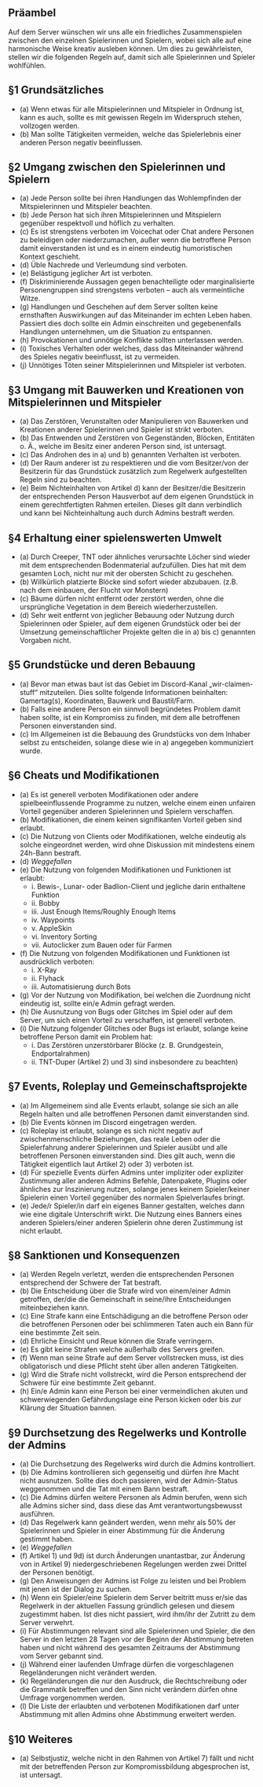 ## Präambel

Auf dem Server wünschen wir uns alle ein friedliches Zusammenspielen zwischen den einzelnen Spielerinnen und Spielern, wobei sich alle auf eine harmonische Weise kreativ ausleben können. Um dies zu gewährleisten, stellen wir die folgenden Regeln auf, damit sich alle Spielerinnen und Spieler wohlfühlen.

## §1 Grundsätzliches

- (a) Wenn etwas für alle Mitspielerinnen und Mitspieler in Ordnung ist, kann es auch, sollte es mit gewissen Regeln im Widerspruch stehen, vollzogen werden.
- (b) Man sollte Tätigkeiten vermeiden, welche das Spielerlebnis einer anderen Person negativ beeinflussen.

## §2 Umgang zwischen den Spielerinnen und Spielern

- (a) Jede Person sollte bei ihren Handlungen das Wohlempfinden der Mitspielerinnen und Mitspieler beachten.
- (b) Jede Person hat sich ihren Mitspielerinnen und Mitspielern gegenüber respektvoll und höflich zu verhalten.
- (c) Es ist strengstens verboten im Voicechat oder Chat andere Personen zu beleidigen oder niederzumachen, außer wenn die betroffene Person damit einverstanden ist und es in einem eindeutig humoristischen Kontext geschieht.
- (d) Üble Nachrede und Verleumdung sind verboten.
- (e) Belästigung jeglicher Art ist verboten.
- (f) Diskriminierende Aussagen gegen benachteiligte oder marginalisierte Personengruppen sind strengstens verboten – auch als vermeintliche Witze.
- (g) Handlungen und Geschehen auf dem Server sollten keine ernsthaften Auswirkungen auf das Miteinander im echten Leben haben. Passiert dies doch sollte ein Admin einschreiten und gegebenenfalls Handlungen unternehmen, um die Situation zu entspannen.
- (h) Provokationen und unnötige Konflikte sollten unterlassen werden.
- (i) Toxisches Verhalten oder welches, dass das Miteinander während des Spieles negativ beeinflusst, ist zu vermeiden.
- (j) Unnötiges Töten seiner Mitspielerinnen und Mitspieler ist verboten.

## §3 Umgang mit Bauwerken und Kreationen von Mitspielerinnen und Mitspieler

- (a) Das Zerstören, Verunstalten oder Manipulieren von Bauwerken und Kreationen anderer Spielerinnen und Spieler ist strikt verboten.
- (b) Das Entwenden und Zerstören von Gegenständen, Blöcken, Entitäten o. Ä., welche im Besitz einer anderen Person sind, ist untersagt.
- (c) Das Androhen des in a) und b) genannten Verhalten ist verboten.
- (d) Der Raum anderer ist zu respektieren und die vom Besitzer/von der Besitzerin für das Grundstück zusätzlich zum Regelwerk aufgestellten Regeln sind zu beachten.
- (e) Beim Nichteinhalten von Artikel d) kann der Besitzer/die Besitzerin der entsprechenden Person Hausverbot auf dem eigenen Grundstück in einem gerechtfertigten Rahmen erteilen. Dieses gilt dann verbindlich und kann bei Nichteinhaltung auch durch Admins bestraft werden.

## §4 Erhaltung einer spielenswerten Umwelt

- (a) Durch Creeper, TNT oder ähnliches verursachte Löcher sind wieder mit dem entsprechenden Bodenmaterial aufzufüllen. Dies hat mit dem gesamten Loch, nicht nur mit der obersten Schicht zu geschehen.
- (b) Willkürlich platzierte Blöcke sind sofort wieder abzubauen. (z.B. nach dem einbauen, der Flucht vor Monstern)
- (c) Bäume dürfen nicht entfernt oder zerstört werden, ohne die ursprüngliche Vegetation in dem Bereich wiederherzustellen.
- (d) Sehr weit entfernt von jeglicher Bebauung oder Nutzung durch Spielerinnen oder Spieler, auf dem eigenen Grundstück oder bei der Umsetzung gemeinschaftlicher Projekte gelten die in a) bis c) genannten Vorgaben nicht.

## §5 Grundstücke und deren Bebauung

- (a) Bevor man etwas baut ist das Gebiet im Discord-Kanal „wir-claimen-stuff“ mitzuteilen. Dies sollte folgende Informationen beinhalten: Gamertag(s), Koordinaten, Bauwerk und Baustil/Farm.
- (b) Falls eine andere Person ein sinnvoll begründetes Problem damit haben sollte, ist ein Kompromiss zu finden, mit dem alle betroffenen Personen einverstanden sind.
- (c) Im Allgemeinen ist die Bebauung des Grundstücks von dem Inhaber selbst zu entscheiden, solange diese wie in a) angegeben kommuniziert wurde.

## §6 Cheats und Modifikationen

- (a) Es ist generell verboten Modifikationen oder andere spielbeeinflussende Programme zu nutzen, welche einem einen unfairen Vorteil gegenüber anderen Spielerinnen und Spielern verschaffen.
- (b) Modifikationen, die einem keinen signifikanten Vorteil geben sind erlaubt.
- (c) Die Nutzung von Clients oder Modifikationen, welche eindeutig als solche eingeordnet werden, wird ohne Diskussion mit mindestens einem 24h-Bann bestraft.
- (d) _Weggefallen_
- (e) Die Nutzung von folgenden Modifikationen und Funktionen ist erlaubt:
  - i. Bewis-, Lunar- oder Badlion-Client und jegliche darin enthaltene Funktion
  - ii. Bobby
  - iii. Just Enough Items/Roughly Enough Items
  - iv. Waypoints
  - v. AppleSkin
  - vi. Inventory Sorting
  - vii. Autoclicker zum Bauen oder für Farmen
- (f) Die Nutzung von folgenden Modifikationen und Funktionen ist ausdrücklich verboten:
  - i. X-Ray
  - ii. Flyhack
  - iii. Automatisierung durch Bots
- (g) Vor der Nutzung von Modifikation, bei welchen die Zuordnung nicht eindeutig ist, sollte ein/e Admin gefragt werden.
- (h) Die Ausnutzung von Bugs oder Glitches im Spiel oder auf dem Server, um sich einen Vorteil zu verschaffen, ist generell verboten.
- (i) Die Nutzung folgender Glitches oder Bugs ist erlaubt, solange keine betroffene Person damit ein Problem hat:
  - i. Das Zerstören unzerstörbarer Blöcke (z. B. Grundgestein, Endportalrahmen)
  - ii. TNT-Duper (Artikel 2) und 3) sind insbesondere zu beachten)

## §7 Events, Roleplay und Gemeinschaftsprojekte

- (a) Im Allgemeinem sind alle Events erlaubt, solange sie sich an alle Regeln halten und alle betroffenen Personen damit einverstanden sind.
- (b) Die Events können im Discord eingetragen werden.
- (c) Roleplay ist erlaubt, solange es sich nicht negativ auf zwischenmenschliche Beziehungen, das reale Leben oder die Spielerfahrung anderer Spielerinnen und Spieler ausübt und alle betroffenen Personen einverstanden sind. Dies gilt auch, wenn die Tätigkeit eigentlich laut Artikel 2) oder 3) verboten ist.
- (d) Für spezielle Events dürfen Admins unter impliziter oder expliziter Zustimmung aller anderen Admins Befehle, Datenpakete, Plugins oder ähnliches zur Inszinierung nutzen, solange jenes keinem Spieler/keiner Spielerin einen Vorteil gegenüber des normalen Spielverlaufes bringt.
- (e) Jede/r Spieler/in darf ein eigenes Banner gestalten, welches dann wie eine digitale Unterschrift wirkt. Die Nutzung eines Banners eines anderen Spielers/einer anderen Spielerin ohne deren Zustimmung ist nicht erlaubt.

## §8 Sanktionen und Konsequenzen

- (a) Werden Regeln verletzt, werden die entsprechenden Personen entsprechend der Schwere der Tat bestraft.
- (b) Die Entscheidung über die Strafe wird von einem/einer Admin getroffen, der/die die Gemeinschaft in seine/ihre Entscheidungen miteinbeziehen kann.
- (c) Eine Strafe kann eine Entschädigung an die betroffene Person oder die betroffenen Personen oder bei schlimmeren Taten auch ein Bann für eine bestimmte Zeit sein.
- (d) Ehrliche Einsicht und Reue können die Strafe verringern.
- (e) Es gibt keine Strafen welche außerhalb des Servers greifen.
- (f) Wenn man seine Strafe auf dem Server vollstrecken muss, ist dies obligatorisch und diese Pflicht steht über allen anderen Tätigkeiten.
- (g) Wird die Strafe nicht vollstreckt, wird die Person entsprechend der Schwere für eine bestimmte Zeit gebannt.
- (h) Ein/e Admin kann eine Person bei einer vermeindlichen akuten und schwerwiegenden Gefährdungslage eine Person kicken oder bis zur Klärung der Situation bannen.

## §9 Durchsetzung des Regelwerks und Kontrolle der Admins

- (a) Die Durchsetzung des Regelwerks wird durch die Admins kontrolliert.
- (b) Die Admins kontrollieren sich gegenseitig und dürfen ihre Macht nicht ausnutzen. Sollte dies doch passieren, wird der Admin-Status weggenommen und die Tat mit einem Bann bestraft.
- (c) Die Admins dürfen weitere Personen als Admin berufen, wenn sich alle Admins sicher sind, dass diese das Amt verantwortungsbewusst ausführen.
- (d) Das Regelwerk kann geändert werden, wenn mehr als 50% der Spielerinnen und Spieler in einer Abstimmung für die Änderung gestimmt haben.
- (e) _Weggefallen_
- (f) Artikel 1) und 9d) ist durch Änderungen unantastbar, zur Änderung von in Artikel 9) niedergeschriebenen Regelungen werden zwei Drittel der Personen benötigt.
- (g) Den Anweisungen der Admins ist Folge zu leisten und bei Problem mit jenen ist der Dialog zu suchen.
- (h) Wenn ein Spieler/eine Spielerin dem Server beitritt muss er/sie das Regelwerk in der aktuellen Fassung gründlich gelesen und diesem zugestimmt haben. Ist dies nicht passiert, wird ihm/ihr der Zutritt zu dem Server verwehrt.
- (i) Für Abstimmungen relevant sind alle Spielerinnen und Spieler, die den Server in den letzten 28 Tagen vor der Beginn der Abstimmung betreten haben und nicht während des gesamten Zeitraums der Abstimmung vom Server gebannt sind.
- (j) Während einer laufenden Umfrage dürfen die vorgeschlagenen Regeländerungen nicht verändert werden.
- (k) Regeländerungen die nur den Ausdruck, die Rechtschreibung oder die Grammatik betreffen und den Sinn nicht verändern dürfen ohne Umfrage vorgenommen werden.
- (l) Die Liste der erlaubten und verbotenen Modifikationen darf unter Abstimmung mit allen Admins ohne Abstimmung erweitert werden.

## §10 Weiteres

- (a) Selbstjustiz, welche nicht in den Rahmen von Artikel 7) fällt und nicht mit der betreffenden Person zur Kompromissbildung abgesprochen ist, ist untersagt.
